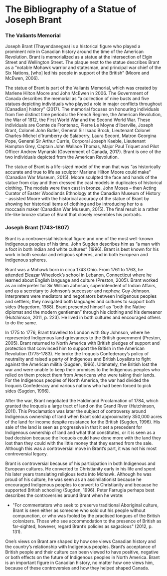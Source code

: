 # The Bibliography of a Statue of Joseph Brant

### The Valiants Memorial

Joseph Brant (Thayendanegea) is a historical figure who played a prominent role in Canadian history around the time of the American Revolution. Brant is memorialized as a statue at the intersection of Elgin Street and Wellington Street. The plaque next to the statue describes Brant as a “notable Mohawk warrior and statesman, and principal war chief of the Six Nations, [who] led his people in support of the British” (Moore and McEwen, 2006).
  
The statue of Brant is part of the Valiants Memorial, which was created by Marlene Hilton Moore and John McEwen in 2006. The Government of Canada describes the memorial as “a collection of nine busts and five statues depicting individuals who played a role in major conflicts throughout [Canadian] history” (2017). The memorial focuses on honouring individuals from five distinct time periods: the French Regime, the American Revolution, the War of 1812, the First World War and the Second World War. These individuals are Comte de Frontenac, Pierre Le Moyne d’Iberville, Joseph Brant, Colonel John Butler, General Sir Isaac Brock, Lieutenant Colonel Charles-Michel d’Irumberry de Salaberry, Laura Secord, Matron Georgina Pope, General Sir Arthur Currie, Corporal Joseph Kaeble, Lieutenant Hampton Grey, Captain John Wallace Thomas, Major Paul Triquet and Pilot Officer Andrew Mynarski (Government of Canada, 2017). Brant is one of the two individuals depicted from the American Revolution. 

The statue of Brant is a life-sized model of the man that was “as historically accurate and true to life as sculptor Marlene Hilton Moore could make” (Canadian War Museum, 2015). Moore sculpted the face and hands of the statue from clay and then dressed the cast models in duplicates of historical clothing. The models were then cast in bronze. John Moses – then Acting Curator of Easter Woodlands Ethnology at the Canadian Museum of History – assisted Moore with the historical accuracy of the statue of Brant by showing her historical items of clothing and by introducing her to a moccasin maker (Canadian War Museum, 2015). The final result is a rather life-like bronze statue of Brant that closely resembles his portraits. 


### Joseph Brant (1743-1807)

Brant is a controversial historical figure and one of the most well-known Indigenous peoples of his time. John Sugden describes him as “a man with a foot in both Indian and white cultures” (1996). Brant is best known for his work in both secular and religious spheres, and in both European and Indigenous spheres. 

Brant was a Mohawk born in circa 1743 Ohio. From 1761 to 1763, he attended Eleazar Wheelock’s school in Lebanon, Connecticut where he learned about English language and culture (Preston, 2005). Brant worked as an interpreter for Sir William Johnson, superintendent of Indian Affairs, and as a secretary to Johnson’s successor and nephew, Guy Johnson. Interpreters were mediators and negotiators between Indigenous peoples and settlers; they navigated both languages and cultures to support both sides (Hagedorn, 1988). Brant presented himself as “both the Native diplomat and the modern gentleman” through his clothing and his demeanor (Hutchinson, 2011, p. 223). He lived in both cultures and encouraged others to do the same. 
  
In 1775 to 1776, Brant travelled to London with Guy Johnson, where he represented Indigenous land grievances to the British government (Preston, 2005). Brant returned to North America with British pledges of support and protection that convinced him to support the British in the American Revolution (1775-1783). He broke the Iroquois Confederacy’s policy of neutrality and raised a party of Indigenous and British Loyalists to fight against the American militia (Sugden, 1996). Ultimately, the British lost the war and were unable to keep their promises to the Indigenous peoples who relied on them protect them from Americans who were taking their lands. For the Indigenous peoples of North America, the war had divided the Iroquois Confederacy and various nations who had been forced to pick sides (Sugden, 1996). 

After the war, Brant negotiated the Haldimand Proclamation of 1784, which granted the Iroquois a large tract of land on the Grand River (Hutchinson, 2011). This Proclamation was later the subject of controversy around Indigenous ownership of land when Brant sold approximately 350,000 acres of the land for income despite resistance for the British (Sugden, 1996). His sale of the land is seen as progressive in that it set a precedent for Indigenous ownership of land and what that constitutes, or it is seen as a bad decision because the Iroquois could have done more with the land they lost than they could with the little money that they earned from the sale. Although this was a controversial move in Brant’s part, it was not his most controversial legacy. 

Brant is controversial because of his participation in both Indigenous and European cultures. He converted to Christianity early in his life and spent his later years translating religious texts into Mohawk. Although he was proud of his culture, he was seen as an assimilationist because he encouraged Indigenous peoples to convert to Christianity and because he supported British schooling (Sugden, 1996). Peter Farrugia perhaps best describes the controversies around Brant when he wrote:

- "For commentators who seek to preserve traditional Aboriginal culture, Brant is seen either as someone who sold out his people without compunction, or who was fooled by the practised tongues of the British colonizers. Those who see accommodation to the presence of British as far-sighted, however, regard Brant’s policies as sagacious" (2012, p. 131). 

One’s views on Brant are shaped by how one views Canadian history and the country’s relationship with Indigenous peoples. Brant’s acceptance of British people and their culture can been viewed to have positive, negative or both effects on the future of Indigenous peoples in North America.  Brant is an important figure in Canadian history, no matter how one views him, because of these controversies and how they helped shaped Canada. 
  
  

